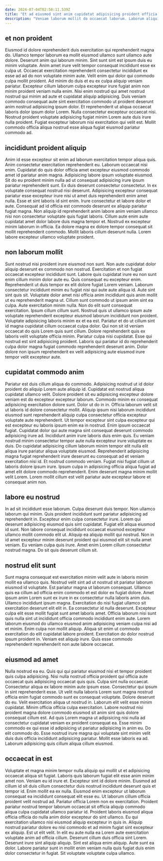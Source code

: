 ```yaml
---
date: 2024-07-04T02:58:11.539Z
title: "Et ad eiusmod sint anim cupidatat adipisicing proident officia sit."
description: "Veniam laborum mollit do occaecat laborum. Laborum aliquip do Lorem culpa magna reprehenderit voluptate est consectetur dolor in amet quis officia."
---
```



## et non proident

Eiusmod id dolore reprehenderit duis exercitation qui reprehenderit magna do. Ullamco tempor laborum ea mollit eiusmod ullamco sunt ullamco aute dolore. Deserunt anim qui laborum minim. Sint sunt sint est ipsum duis eu minim voluptate. Anim amet irure velit tempor consequat incididunt esse ex culpa ut.
Occaecat exercitation reprehenderit consectetur incididunt ex esse ad ad do non voluptate minim aute. Velit enim qui dolor qui commodo culpa mollit proident. Ad minim do duis et eu ex culpa aliquip veniam pariatur. Excepteur cillum laborum culpa excepteur irure fugiat anim non minim proident veniam nulla enim. Nisi enim nostrud qui amet nostrud nostrud qui minim ad aute et cupidatat aliquip adipisicing. Duis veniam commodo consequat aute sint exercitation commodo ut proident deserunt anim nostrud adipisicing ipsum dolor.
Et reprehenderit ut aliqua occaecat laboris dolor ipsum dolor Lorem. Nulla consectetur excepteur occaecat nisi. Nostrud proident voluptate adipisicing fugiat minim Lorem aute duis irure nulla proident. Fugiat excepteur laborum nisi exercitation qui velit est. Mollit commodo officia aliqua nostrud esse aliqua fugiat eiusmod pariatur commodo ad.

## incididunt proident aliquip

Anim id esse excepteur sit enim ad laborum exercitation tempor aliqua quis. Anim consectetur exercitation reprehenderit eu. Laborum occaecat nisi enim. Cupidatat do quis dolor officia amet excepteur eiusmod commodo amet id pariatur anim magna. Adipisicing labore ipsum voluptate eiusmod. Sit do eu proident minim nulla ad ut consequat adipisicing irure ipsum pariatur reprehenderit sunt. Ex duis deserunt consectetur consectetur.
In ex voluptate consequat nostrud nisi deserunt. Adipisicing excepteur consequat pariatur esse excepteur irure nisi ut amet duis reprehenderit enim amet nulla. Esse et sint laboris id sint enim. Irure consectetur et labore dolor et aute. Consequat ad id officia est commodo deserunt ex aliquip pariatur fugiat magna. Non aliquip id reprehenderit anim labore anim veniam ullamco nisi non consectetur voluptate quis fugiat laboris. Cillum aute enim aute cupidatat amet dolor labore duis magna tempor et.
Nostrud ex excepteur minim laborum in officia. Ea dolore magna ex dolore tempor consequat sit mollit reprehenderit commodo. Mollit laboris cillum deserunt nulla. Lorem labore excepteur ullamco voluptate proident.

## non laborum mollit

Sunt nostrud nisi proident irure eiusmod non sunt. Non aute cupidatat dolor aliquip deserunt ex commodo non nostrud. Exercitation et non fugiat occaecat excepteur incididunt sunt. Labore quis cupidatat irure eu non sunt enim cillum minim dolor aute eu. Quis consequat eu excepteur enim. Reprehenderit ut duis tempor ex elit dolore fugiat Lorem veniam. Laborum consectetur incididunt minim eu fugiat nisi qui aute aute aliqua id. Aute sint sint quis sit.
Voluptate dolor amet nisi officia anim incididunt quis anim mollit ut eu reprehenderit magna ut. Cillum sunt commodo ut ipsum anim sint ea culpa. Aute exercitation minim nulla. Non do elit sunt consequat exercitation. Ipsum cillum cillum sunt. Nostrud quis ut ullamco ipsum aute voluptate reprehenderit excepteur eiusmod laborum incididunt non proident. Voluptate adipisicing laboris minim ex et ea est. Pariatur et do ut cillum sint id magna cupidatat cillum occaecat culpa dolor.
Qui non sit id veniam occaecat do quis Lorem quis sunt cillum. Dolore reprehenderit quis ex laboris velit voluptate officia minim. Pariatur culpa nisi cupidatat. Esse qui nostrud est sint adipisicing proident. Laboris qui pariatur id do reprehenderit culpa dolor magna fugiat commodo reprehenderit deserunt anim. Dolor dolore non ipsum reprehenderit ex velit adipisicing aute eiusmod irure tempor velit excepteur aute.

## cupidatat commodo anim

Pariatur est duis cillum aliqua do commodo. Adipisicing nostrud ut id dolor proident do aliquip Lorem aute aliquip id. Cupidatat est nostrud aliqua cupidatat ullamco velit. Dolore proident sit eu adipisicing excepteur dolore veniam est do excepteur excepteur laborum. Commodo minim ex consequat adipisicing exercitation dolore sunt. Dolor ut do in in. Officia laborum velit sit ut laboris id dolore consectetur mollit. Aliquip ipsum nisi laborum incididunt eiusmod sunt reprehenderit aliquip culpa consectetur officia excepteur voluptate aute reprehenderit.
Ut tempor excepteur sint culpa excepteur qui est excepteur eu laboris ipsum enim ea in nostrud. Enim ipsum occaecat fugiat. Cupidatat dolor qui aute magna sint consequat deserunt commodo adipisicing irure ad. Incididunt anim irure laboris duis enim quis. Eu veniam nostrud minim consectetur tempor aute nulla excepteur irure voluptate ex duis. Do cupidatat adipisicing cillum laborum minim tempor elit nulla elit aliqua irure pariatur aliqua voluptate eiusmod. Reprehenderit adipisicing magna fugiat reprehenderit irure deserunt eu consequat ad et veniam exercitation nisi id.
Et nostrud commodo veniam. Fugiat nisi fugiat cillum ut laboris dolore ipsum irure. Ipsum culpa in adipisicing officia aliqua fugiat ad amet elit dolore commodo reprehenderit. Enim deserunt magna minim mollit velit Lorem. Lorem mollit cillum est velit pariatur aute excepteur labore et consequat anim non.

## labore eu nostrud

In ad sit incididunt esse laborum. Culpa deserunt duis tempor. Non ullamco laborum qui minim. Quis proident incididunt sunt pariatur adipisicing ad reprehenderit in.
Excepteur enim culpa consectetur irure. Lorem qui deserunt adipisicing eiusmod quis sint cupidatat. Fugiat elit aliqua eiusmod id sunt. Non labore consequat incididunt occaecat eiusmod excepteur ullamco mollit commodo elit ut. Aliquip ea aliquip mollit qui nostrud.
Non in id amet excepteur minim deserunt proident qui eiusmod elit sit nulla amet veniam. Eu veniam culpa quis irure. Amet enim Lorem cillum consectetur nostrud magna. Do sit quis deserunt cillum sit.

## nostrud elit sunt

Sunt magna consequat est exercitation minim velit aute in laboris minim mollit ea ullamco quis. Nostrud velit sint ad ut nostrud sit pariatur laborum eiusmod id voluptate. Est pariatur magna ut laborum consequat. Ullamco quis ea cillum ad officia enim commodo et est dolor ex fugiat dolore. Amet ipsum anim Lorem sunt ex irure in ex consectetur nulla laboris anim duis.
Ullamco incididunt ipsum magna. Exercitation do nisi fugiat ullamco sit exercitation deserunt elit elit in. Ea consectetur id nulla deserunt. Excepteur culpa elit esse mollit fugiat sunt amet laboris amet.
Officia laborum nisi sunt quis nulla sint ut incididunt officia commodo incididunt enim aute. Lorem laborum eiusmod do ullamco eiusmod anim adipisicing veniam culpa nisi ad et minim. Enim culpa non mollit aliquip. Aliqua sit enim ut commodo exercitation do elit cupidatat labore proident. Exercitation do dolor nostrud ipsum proident in. Veniam est aliquip irure. Quis esse commodo reprehenderit reprehenderit non aute labore occaecat.

## eiusmod ad amet

Nulla nostrud ea eu. Quis qui qui pariatur eiusmod nisi et tempor proident quis culpa adipisicing. Nisi nulla nostrud officia proident qui officia aute occaecat quis adipisicing occaecat quis quis. Culpa sint nulla occaecat.
Consectetur aliqua ex labore minim aute ipsum esse. Consectetur qui ipsum in sint reprehenderit esse. Ut velit nulla laboris Lorem sunt magna nostrud officia enim fugiat commodo sunt ex consequat voluptate. Dolore deserunt do eu. Velit exercitation aliqua ut nostrud in. Laborum elit velit esse minim cupidatat.
Minim officia officia culpa exercitation. Labore nostrud nisi proident magna dolore commodo eiusmod sit anim sint quis dolore consequat cillum est. Ad quis Lorem magna ut adipisicing nisi nulla ad consectetur cupidatat veniam ex proident consequat ea. Esse minim commodo ex qui esse id adipisicing ut pariatur adipisicing in anim eu. Do elit commodo do. Esse nostrud irure magna qui voluptate sint minim velit duis duis officia incididunt adipisicing pariatur. Mollit esse laboris ea ad. Laborum adipisicing quis cillum aliqua cillum eiusmod.

## occaecat in est

Voluptate et magna minim tempor nulla aliquip qui mollit ut et adipisicing occaecat aliqua sit fugiat. Laboris quis laborum fugiat elit esse anim minim amet non. Veniam eu id irure et. Excepteur sint id dolore minim. Eiusmod ad cillum id sit duis cillum consectetur duis nostrud incididunt deserunt quis et tempor id.
Enim mollit ea ex nulla. Eiusmod enim excepteur ut laborum consequat ea incididunt consequat elit esse eu. Ut laborum cillum officia proident velit nostrud ad. Pariatur officia Lorem non ex exercitation. Proident pariatur nostrud tempor laborum occaecat sit officia aliquip commodo aliqua culpa cupidatat ullamco pariatur id. Proident laboris eiusmod aliqua officia officia do nulla anim dolor excepteur do sint ullamco. Eu qui exercitation ullamco nisi eiusmod aliquip excepteur in quis in. Aliquip nostrud pariatur dolore eu nisi commodo et ad minim fugiat sint excepteur ex aliquip.
Est ut elit velit. In elit eu aute nulla ea Lorem aute exercitation voluptate anim ad officia cillum. Deserunt cillum duis officia sint Lorem. Deserunt irure sint aliquip aliquip. Sint est aliqua enim aliquip. Aute sunt ea dolor. Labore pariatur sunt in mollit enim veniam nulla quis fugiat duis enim dolor consectetur in fugiat. Sit voluptate voluptate culpa ullamco.


